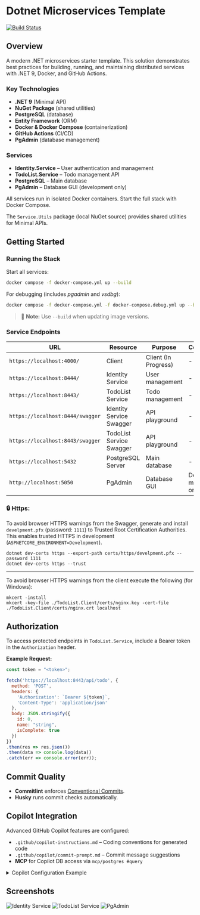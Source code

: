 # Dotnet Microservices Template

[![Build Status](https://github.com/hutorovmv/dotnet-service-poc-1/actions/workflows/docker-compose-run.yml/badge.svg)](https://github.com/hutorovmv/dotnet-service-poc-1/actions/workflows/docker-compose-run.yml)

## Overview

A modern .NET microservices starter template. This solution demonstrates best practices for building, running, and maintaining distributed services with .NET 9, Docker, and GitHub Actions.

### Key Technologies

- **.NET 9** (Minimal API)
- **NuGet Package** (shared utilities)
- **PostgreSQL** (database)
- **Entity Framework** (ORM)
- **Docker & Docker Compose** (containerization)
- **GitHub Actions** (CI/CD)
- **PgAdmin** (database management)

### Services

- **Identity.Service** – User authentication and management
- **TodoList.Service** – Todo management API
- **PostgreSQL** – Main database
- **PgAdmin** – Database GUI (development only)

All services run in isolated Docker containers. Start the full stack with Docker Compose.

The `Service.Utils` package (local NuGet source) provides shared utilities for Minimal APIs.

## Getting Started

### Running the Stack

Start all services:

```sh
docker compose -f docker-compose.yml up --build
```

For debugging (includes *pgadmin* and *vsdbg*):

```sh
docker compose -f docker-compose.yml -f docker-compose.debug.yml up --build
```

> 📝 **Note:** Use `--build` when updating image versions.

### Service Endpoints

| **URL**                          | **Resource**                | **Purpose**                | **Comment**                       | **User**           | **Password**      |
|----------------------------------|-----------------------------|----------------------------|-----------------------------------|--------------------|-------------------|
| `https://localhost:4000/`        | Client                      | Client (In Progress)       | -                                 | -                  | -                 |
| `https://localhost:8444/`        | Identity Service            | User management            | -                                 | -                  | -                 |
| `https://localhost:8443/`        | TodoList Service            | Todo management            | -                                 | -                  | -                 |
| `https://localhost:8444/swagger` | Identity Service Swagger    | API playground             | -                                 | -                  | -                 |
| `https://localhost:8443/swagger` | TodoList Service Swagger    | API playground             | -                                 | -                  | -                 |
| `https://localhost:5432`         | PostgreSQL Server           | Main database              | -                                 | `postgres`         | `postgres`        |
| `http://localhost:5050`          | PgAdmin                     | Database GUI               | Dev mode only                     | `admin@admin.com`  | `admin`           |

### 🔒 Https:

To avoid browser HTTPS warnings from the Swagger, generate and install `develpment.pfx` (password: `1111`) to Trusted Root Certification Authorities.
This enables trusted HTTPS in development (`ASPNETCORE_ENVIRONMENT=Development`).

```
dotnet dev-certs https --export-path certs/https/develpment.pfx --password 1111
dotnet dev-certs https --trust
```

---

To avoid browser HTTPS warnings from the client execute the following (for Windows):

```
mkcert -install
mkcert -key-file ./TodoList.Client/certs/nginx.key -cert-file ./TodoList.Client/certs/nginx.crt localhost
```

## Authorization

To access protected endpoints in `TodoList.Service`, include a Bearer token in the `Authorization` header.

**Example Request:**

```js
const token = "<token>";

fetch('https://localhost:8443/api/todo', {
  method: 'POST',
  headers: {
    'Authorization': `Bearer ${token}`,
    'Content-Type': 'application/json'
  },
  body: JSON.stringify({
    id: 0,
    name: "string",
    isComplete: true
  })
})
.then(res => res.json())
.then(data => console.log(data))
.catch(err => console.error(err));
```

## Commit Quality

- **Commitlint** enforces [Conventional Commits](https://www.conventionalcommits.org/).
- **Husky** runs commit checks automatically.

## Copilot Integration

Advanced GitHub Copilot features are configured:

- `.github/copilot-instructions.md` – Coding conventions for generated code
- `.github/copilot/commit-prompt.md` – Commit message suggestions
- **MCP** for Copilot DB access via `mcp/postgres #query`

<details>
<summary>Copilot Configuration Example</summary>

```json
"github.copilot.chat.commitMessageGeneration.instructions": [
  {
    "file": ".github/copilot/commit-prompt.md"
  }
],
"mcp": {
  "servers": {
    "postgres": {
      "command": "docker",
      "args": [
        "run",
        "-i",
        "--rm",
        "--network",
        "dotnet-microservices-template_backend",
        "mcp/postgres",
        "postgresql://postgres:postgres@db:5432/todolist"
      ]
    }
  }
}
```
</details>

## Screenshots

![Identity Service](https://github.com/user-attachments/assets/e75aa1cc-b4b8-4c41-a7a3-085ed14fc1e0)
![TodoList Service](https://github.com/user-attachments/assets/72f90a7e-35cd-45e7-85d8-612efc688052)
![PgAdmin](https://github.com/user-attachments/assets/303c0fae-793d-440a-bf86-f4f7477343bb)
